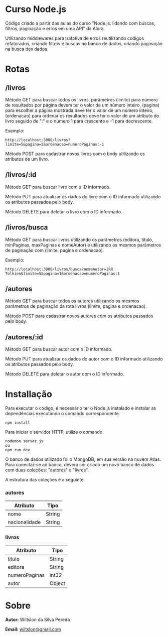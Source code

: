 # Curso Node.js

Código criado a partir das aulas do curso "Node.js: lidando com buscas, filtros, paginação e erros em uma API" da Alura. 

Utilizando middlewares para tratativa de erros reutilizando codigos refatorados, criando filtros e buscas no banco de dados, criando paginação na busca dos dados.


# Rotas

## /livros

Método GET para buscar todos os livros, parâmetros (limite) para número de resultados por página devem ter o valor de um número inteiro, (pagina) para escolher a página mostrada deve ter o valor de um número inteiro, (ordenacao) para ordenar os resultados deve ter o valor de um atributo do livro seguido de ":" e o número 1 para crescente e -1 para decrescente.

Exemplo:

```
http://localhost:3000/livros?limite=5&pagina=2&ordenacao=numeroPaginas:-1
```

Método POST para cadastrar novos livros com o body utilizando os atributos de um livro.

## /livros/:id

Método GET para buscar livro com o ID informado.

Método PUT para atualizar os dados do livro com o ID informado utilizando os atributos passados pelo body.

Método DELETE para deletar o livro com o ID informado.

## /livros/busca

Método GET para buscar livros utilizando os parâmetros (editora, titulo, minPaginas, maxPaginas e nomeAutor) e utilizando os mesmos parâmetros de paginação com (limite, pagina e ordenacao).

Exemplo:

```
http://localhost:3000/livros/busca?nomeAutor=JRR Tolkien&limite=5&pagina=1&ordenacao=numeroPaginas:1
```
## /autores 

Método GET para buscar todos os autores utilizando os mesmos parâmetros de paginação da rota livros (limite, pagina e ordenacao).

Método POST para cadastrar novos autores com os atributos passados pelo body.

## /autores/:id 

Método GET para buscar autor com o ID informado.

Método PUT para atualizar os dados do autor com o ID informado utilizando os atributos passados pelo body.

Método DELETE para deletar o autor com o ID informado.

# Installação
 Para executar o código, é necessário ter o Node.js instalado e instalar as dependências executando o comando correspondente. 

```
npm install
```

Para iniciar o servidor HTTP, utilize o comando.

```
nodemon server.js
ou
npm run dev
```

O banco de dados utilizado foi o MongoDB, em sua versão na nuvem Atlas. Para conectar-se ao banco, deverá ser criado um novo banco de dados com duas coleções: "autores" e "livros".

A estrutura das coleções é a seguinte.

### autores
| Atributo | Tipo |
| ------------- | ------------- |
| nome | String |
| nacionalidade | String |

### livros
| Atributo | Tipo |
| ------------- | ------------- |
| titulo | String |
| editora | String |
| numeroPaginas | int32 |
| autor | Object |

# Sobre
**Autor:** Wiltslon da Silva Pereira

**Email:** wiltslon@gmail.com
